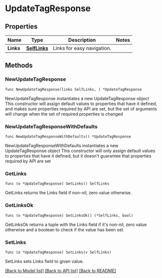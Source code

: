 # UpdateTagResponse

## Properties

Name | Type | Description | Notes
------------ | ------------- | ------------- | -------------
**Links** | [**SelfLinks**](SelfLinks.md) | Links for easy navigation. | 

## Methods

### NewUpdateTagResponse

`func NewUpdateTagResponse(links SelfLinks, ) *UpdateTagResponse`

NewUpdateTagResponse instantiates a new UpdateTagResponse object
This constructor will assign default values to properties that have it defined,
and makes sure properties required by API are set, but the set of arguments
will change when the set of required properties is changed

### NewUpdateTagResponseWithDefaults

`func NewUpdateTagResponseWithDefaults() *UpdateTagResponse`

NewUpdateTagResponseWithDefaults instantiates a new UpdateTagResponse object
This constructor will only assign default values to properties that have it defined,
but it doesn't guarantee that properties required by API are set

### GetLinks

`func (o *UpdateTagResponse) GetLinks() SelfLinks`

GetLinks returns the Links field if non-nil, zero value otherwise.

### GetLinksOk

`func (o *UpdateTagResponse) GetLinksOk() (*SelfLinks, bool)`

GetLinksOk returns a tuple with the Links field if it's non-nil, zero value otherwise
and a boolean to check if the value has been set.

### SetLinks

`func (o *UpdateTagResponse) SetLinks(v SelfLinks)`

SetLinks sets Links field to given value.



[[Back to Model list]](../README.md#documentation-for-models) [[Back to API list]](../README.md#documentation-for-api-endpoints) [[Back to README]](../README.md)


